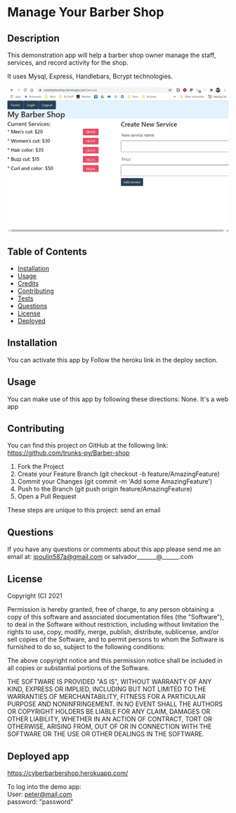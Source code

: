 # Manage Your Barber Shop

## Description
This demonstration app will help a barber shop owner manage the staff, services, and record activity for the shop.

It uses Mysql, Express, Handlebars, Bcrypt technologies.

![screen shot of the manage service page](./images/screenshot.png)


## Table of Contents
- [Installation](#installation)
- [Usage](#usage)
- [Credits](#credits)
- [Contributing](#contributing)
- [Tests](#tests)
- [Questions](#questions)
- [License](#license)
- [Deployed](#deployed)


## Installation
You can activate this app by Follow the heroku link in the deploy section.

## Usage
You can make use of this app by following these directions:  None.  It's a web app 

## Contributing
You can find this project on GitHub at the following link:
https://github.com/trunks-py/Barber-shop

1. Fork the Project
2. Create your Feature Branch (git checkout -b feature/AmazingFeature)
3. Commit your Changes (git commit -m 'Add some AmazingFeature')
4. Push to the Branch (git push origin feature/AmazingFeature)
5. Open a Pull Request

These steps are unique to this project:
send an email

## Questions
If you have any questions or comments about this app please send me an email at: jpoulin587a@gmail.com  or salvador_______@______.com 

## License 
Copyright (C) 2021  

Permission is hereby granted, free of charge, to any person obtaining a copy of this software and associated documentation files (the "Software"), to deal in the Software without restriction, including without limitation the rights to use, copy, modify, merge, publish, distribute, sublicense, and/or sell copies of the Software, and to permit persons to whom the Software is furnished to do so, subject to the following conditions:

The above copyright notice and this permission notice shall be included in all copies or substantial portions of the Software.

THE SOFTWARE IS PROVIDED "AS IS", WITHOUT WARRANTY OF ANY KIND, EXPRESS OR IMPLIED, INCLUDING BUT NOT LIMITED TO THE WARRANTIES OF MERCHANTABILITY, FITNESS FOR A PARTICULAR PURPOSE AND NONINFRINGEMENT. IN NO EVENT SHALL THE AUTHORS OR COPYRIGHT HOLDERS BE LIABLE FOR ANY CLAIM, DAMAGES OR OTHER LIABILITY, WHETHER IN AN ACTION OF CONTRACT, TORT OR OTHERWISE, ARISING FROM, OUT OF OR IN CONNECTION WITH THE SOFTWARE OR THE USE OR OTHER DEALINGS IN THE SOFTWARE.

## Deployed app

https://cyberbarbershop.herokuapp.com/

To log into the demo app:\
User: peter@mail.com\
password: "password"